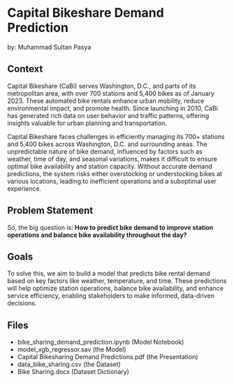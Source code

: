 # **Capital Bikeshare Demand Prediction**

by: Muhammad Sultan Pasya

## **Context**
Capital Bikeshare (CaBi) serves Washington, D.C., and parts of its metropolitan area, with over 700 stations and 5,400 bikes as of January 2023. These automated bike rentals enhance urban mobility, reduce environmental impact, and promote health. Since launching in 2010, CaBi has generated rich data on user behavior and traffic patterns, offering insights valuable for urban planning and transportation.

Capital Bikeshare faces challenges in efficiently managing its 700+ stations and 5,400 bikes across Washington, D.C. and surrounding areas. The unpredictable nature of bike demand, influenced by factors such as weather, time of day, and seasonal variations, makes it difficult to ensure optimal bike availability and station capacity. Without accurate demand predictions, the system risks either overstocking or understocking bikes at various locations, leading to inefficient operations and a suboptimal user experience.

## **Problem Statement**
So, the big question is: **How to predict bike demand to improve station operations and balance bike availability throughout the day?**

## **Goals**
To solve this, we aim to build a model that predicts bike rental demand based on key factors like weather, temperature, and time. These predictions will help optimize station operations, balance bike availability, and enhance service efficiency, enabling stakeholders to make informed, data-driven decisions.

## **Files**
- bike_sharing_demand_prediction.ipynb (Model Notebook)
- model_xgb_regressor.sav (the Model)
- Capital Bikesharing Demand Predictions.pdf (the Presentation)
- data_bike_sharing.csv (the Dataset)
- Bike Sharing.docx (Dataset Dictionary)
